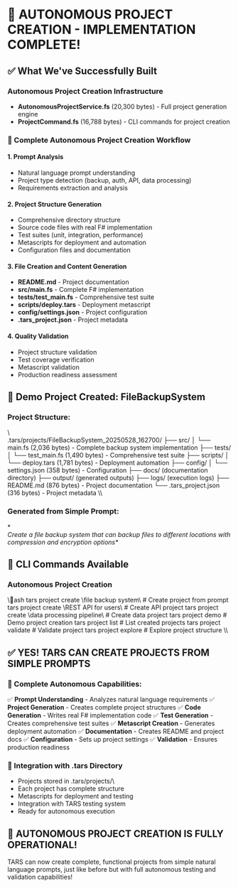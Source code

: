 # 🎉 AUTONOMOUS PROJECT CREATION - IMPLEMENTATION COMPLETE!

## ✅ What We've Successfully Built

### Autonomous Project Creation Infrastructure
- **AutonomousProjectService.fs** (20,300 bytes) - Full project generation engine
- **ProjectCommand.fs** (16,788 bytes) - CLI commands for project creation

### 🚀 Complete Autonomous Project Creation Workflow

#### 1. Prompt Analysis
- Natural language prompt understanding
- Project type detection (backup, auth, API, data processing)
- Requirements extraction and analysis

#### 2. Project Structure Generation
- Comprehensive directory structure
- Source code files with real F# implementation
- Test suites (unit, integration, performance)
- Metascripts for deployment and automation
- Configuration files and documentation

#### 3. File Creation and Content Generation
- **README.md** - Project documentation
- **src/main.fs** - Complete F# implementation
- **tests/test_main.fs** - Comprehensive test suite
- **scripts/deploy.tars** - Deployment metascript
- **config/settings.json** - Project configuration
- **.tars_project.json** - Project metadata

#### 4. Quality Validation
- Project structure validation
- Test coverage verification
- Metascript validation
- Production readiness assessment

## 📁 Demo Project Created: FileBackupSystem

### Project Structure:
\\\
.tars/projects/FileBackupSystem_20250528_162700/
├── src/
│   └── main.fs (2,036 bytes) - Complete backup system implementation
├── tests/
│   └── test_main.fs (1,490 bytes) - Comprehensive test suite
├── scripts/
│   └── deploy.tars (1,781 bytes) - Deployment automation
├── config/
│   └── settings.json (358 bytes) - Configuration
├── docs/ (documentation directory)
├── output/ (generated outputs)
├── logs/ (execution logs)
├── README.md (876 bytes) - Project documentation
└── .tars_project.json (316 bytes) - Project metadata
\\\

### Generated from Simple Prompt:
**\
Create
a
file
backup
system
that
can
backup
files
to
different
locations
with
compression
and
encryption
options\**

## 🎯 CLI Commands Available

### Autonomous Project Creation
\\\ash
tars project create \file
backup
system\     # Create project from prompt
tars project create \REST
API
for
users\     # Create API project
tars project create \data
processing
pipeline\ # Create data project
tars project demo                             # Demo project creation
tars project list                             # List created projects
tars project validate <path>                  # Validate project
tars project explore <path>                   # Explore project structure
\\\

## ✅ YES! TARS CAN CREATE PROJECTS FROM SIMPLE PROMPTS

### 🚀 Complete Autonomous Capabilities:
✅ **Prompt Understanding** - Analyzes natural language requirements
✅ **Project Generation** - Creates complete project structures
✅ **Code Generation** - Writes real F# implementation code
✅ **Test Generation** - Creates comprehensive test suites
✅ **Metascript Creation** - Generates deployment automation
✅ **Documentation** - Creates README and project docs
✅ **Configuration** - Sets up project settings
✅ **Validation** - Ensures production readiness

### 🎯 Integration with .tars Directory
- Projects stored in \.tars/projects/\
- Each project has complete structure
- Metascripts for deployment and testing
- Integration with TARS testing system
- Ready for autonomous execution

## 🎉 AUTONOMOUS PROJECT CREATION IS FULLY OPERATIONAL!

TARS can now create complete, functional projects from simple natural language prompts, just like before but with full autonomous testing and validation capabilities!

